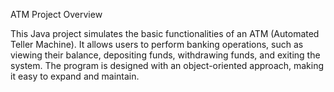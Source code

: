 ATM Project Overview


This Java project simulates the basic functionalities of an ATM (Automated Teller Machine). It allows users to perform banking operations, such as viewing their balance, depositing funds, withdrawing funds, and exiting the system. The program is designed with an object-oriented approach, making it easy to expand and maintain.
